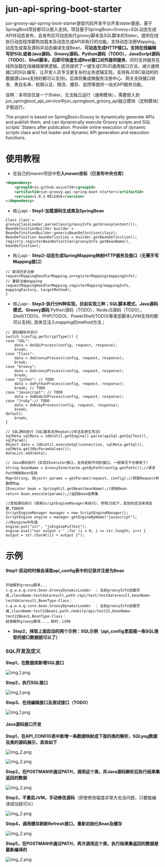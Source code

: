 # jun-api-spring-boot-starter

jun-groovy-api-spring-boot-starter是低代码开发平台开发stater基座，基于SpringBoot项目都可以嵌入支持。项目基于SpringBoot+Groovy+SQL动态生成API并动态发布，且发布后可动态执行groovy脚本及SQL脚本的Stater。提供在线执行动态程序脚热加载本及动态生成API并执行的功能。支持动态注册Mapping，动态生成类及源码并动态编译生成Bean，**可动态生成HTTP接口。支持在线编辑写好SQL或者Java源码、Groovy源码、Python源码（TODO），JavaScript源码（TODO）、Shell脚本，后即可快速生成Rest接口对外提供服务**，同时支持服务在线热加载在线编辑替换逻辑，还将提供了一键生成CRUD通用接口方法，减少通用接口的SQL编写，让开发人员专注更复杂的业务逻辑实现。支持有JDBC驱动的的数据源(Java支持的都可以支持)。后续将集成微服务注册中心、网关支持接口转发、黑白名单、权限认证、限流、缓存、监控等提供一站式API服务功能。

说明：本项目仅是一个Stater，无法独立运行（通用模块），需要嵌入到jun_springboot_api_service中jun_springboot_groovy_api独立模块（定制模块）才能运行。

The project is based on SpringBoot+Groovy to dynamically generate APIs and publish them, and can dynamically execute Groovy scripts and SQL scripts' Staters after publication. Provide online execution of dynamic scripts class and hot loader and dynamic API generation and execution functions.



# 使用教程

- 在自己的maven项目中**引入maven坐标（已发布中央仓库）**
```xml
<dependency>
    <groupId>io.github.wujun728</groupId>
    <artifactId>jun-groovy-api-spring-boot-starter</artifactId>
    <version>1.0.2-RELEASE</version>
</dependency>
```

- 核心api - **Step1-加载源码生成类及SpringBean**
```
Class clazz = groovyClassLoader.parseClass(groovyInfo.getGroovyContent());
BeanDefinitionBuilder builder = BeanDefinitionBuilder.genericBeanDefinition(clazz);
BeanDefinition beanDefinition = builder.getBeanDefinition();
registry.registerBeanDefinition(groovyInfo.getBeanName(), beanDefinition);
```

- 核心api - **Step2-动态生成SpringMapping映射HTTP服务及接口（无需手写Mapping接口）**
```
// 取消历史注册
requestMappingHandlerMapping.unregisterMapping(mappingInfo);
// 重新注册mapping
requestMappingHandlerMapping.registerMapping(mappingInfo, mappingFactory, targetMethod);
}
```


- 核心api - **Step3-执行分N种实现，目前实现三种；SQL脚本模式、Java源码模式、Groovy源码**
Python源码（TODO），NodeJS源码（TODO），Shell(TODO)、PHP(TODO)、PowerShell(TODO)等类型脚本(JVM支持的都可以支持), 具体见注入mapping的method方法；
```
// 源码解析并执行
switch (config.getScriptType()) {
case "SQL":
	data = doSQLProcess(config, request, response);
	break;
case "Class":
	data = doGroovyProcess(config, request, response);
	break;
case "Groovy": 
	data = doGroovyProcess(config, request, response);
	break;
case "Jython": // TODO
	data = doPythonProcess(config, request, response);
	break; // TODO
case "Javascript": // TODO
	data = doNodeJSProcess(config, request, response);
case "Jruby":// TODO
	data = doRubyProcess(config, request, response);
	break;
default:
	break;
}

// SQL源码执行（SQL脚本支持mybatis写法及原生写法）
SqlMeta sqlMeta = JdbcUtil.getEngine().parse(apiSql.getSqlText(), sqlParam); 
Object data = JdbcUtil.executeSql(connection, sqlMeta.getSql(), sqlMeta.getJdbcParamValues());
dataList.add(data);

// Java源码执行（实现IExecutor接口，支持定制不同的接口，一般情况下也够用了）
String beanName = GroovyInnerCache.getByPath(config.getPath());//请求Path映射Bean名称
Map<String, Object> params = getParams(request, config);//获取Request参数转Map
IExecutor bean = SpringUtil.getBean(beanName);//调用Bean
return bean.execute(params);//返回Bean结果集

//其他源码执行（使用ScriptEngineManager来执行），举例JS如下，其他的还没来得及整,TODO中
ScriptEngineManager manager = new ScriptEngineManager();
ScriptEngine engine = manager.getEngineByName("javascript");
//向engine中存值
engine.put("str", "jsEnginePutTest");
engine.eval("var output ='' ;for (i = 0; i <= str.length; i++) {  output = str.charAt(i) + output }");     

```

# 示例

**Step1-启动的时候会读取api_config表中的记录并注册为Bean**

```

开始解析groovy脚本...
c.g.w.e.g.core.bean.GroovyDynamicLoader  : 当前groovyInfo加载完成,className-testdataresult,path-/api/test/testdataresult,beanName-testdataresult,BeanType-Class：
c.g.w.e.g.core.bean.GroovyDynamicLoader  : 当前groovyInfo加载完成,className-test22Bean1,path-/mobile/api/test22,beanName-test22Bean1,BeanType-Class：
结束解析groovy脚本...，耗时：1398

```

- **Step2，择取上面启动的两个示例：SQL示例（api_config里面插一条SQL类型的接口数据就可以了）**
### SQL开发及定义

**Step1，在数据库新增SQL接口**

![img_1.png](doc/sql1.png)

**Step2，执行SQL接口**

![img_1.png](doc/sql2.png)

**Step3、在线编辑接口及测试接口（TODO）**

![img_1.png](doc/sql3.png)

#### Java源码接口开发

**Step1，在API_CONFIG表中新增一条数据映射成下面的类的解析，SQLyog数据及类的源码展示，具体如下**

![img_2.png](doc/java1.png)

![img_2.png](doc/java1-1.png)

**Step2，在POSTMAN中通过PATH，调用这个类，并Java源码解析后执行结果集返回的数据**

![img_2.png](doc/java2.png)

**Step3，不重启JVM，手动修改源码**（即使修改幅度非常大也没问题，只要能编译成功就可以）

![img_2.png](doc/java21.png)

**Step4，调用缓存刷新Refresh接口，重新初始化Bean及缓存**

![img_2.png](doc/java3.png)

**Step5，在POSTMAN中通过PATH，再次调用这个类，执行结果集返回的数据是最新编译的**

![img_2.png](doc/java4.png)
